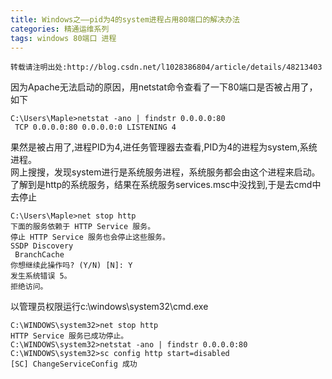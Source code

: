 ```yaml
---
title: Windows之——pid为4的system进程占用80端口的解决办法
categories: 精通运维系列
tags: windows 80端口 进程
---
```


    转载请注明出处:http://blog.csdn.net/l1028386804/article/details/48213403
    

因为Apache无法启动的原因，用netstat命令查看了一下80端口是否被占用了，如下

    
    
    C:\Users\Maple>netstat -ano | findstr 0.0.0.0:80
     TCP 0.0.0.0:80 0.0.0.0:0 LISTENING 4

果然是被占用了,进程PID为4,进任务管理器去查看,PID为4的进程为system,系统进程。  
网上搜搜，发现system进行是系统服务进程，系统服务都会由这个进程来启动。  
了解到是http的系统服务，结果在系统服务services.msc中没找到,于是去cmd中去停止

    
    
    C:\Users\Maple>net stop http
    下面的服务依赖于 HTTP Service 服务。
    停止 HTTP Service 服务也会停止这些服务。
    SSDP Discovery
     BranchCache
    你想继续此操作吗? (Y/N) [N]: Y
    发生系统错误 5。
    拒绝访问。

以管理员权限运行c:\windows\system32\cmd.exe

    
    
    C:\WINDOWS\system32>net stop http
    HTTP Service 服务已成功停止。
    C:\WINDOWS\system32>netstat -ano | findstr 0.0.0.0:80
    C:\WINDOWS\system32>sc config http start=disabled
    [SC] ChangeServiceConfig 成功

  
  

